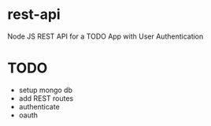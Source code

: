 # rest-api
Node JS REST API for a TODO App with User Authentication

# TODO
- setup mongo db
- add REST routes
- authenticate
- oauth
